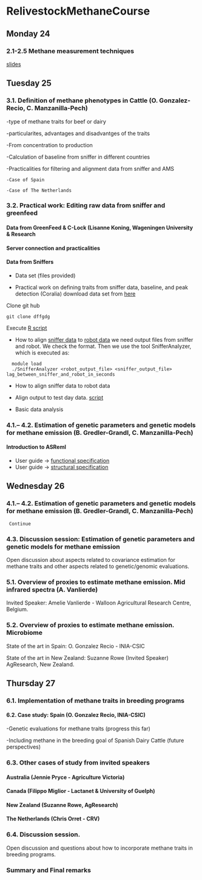 # RelivestockMethaneCourse

## Monday 24

### 2.1-2.5 Methane measurement techniques 
    
[slides](slides/Methane_measurement_techniques_CIHEAM.pdf)

## Tuesday 25

### 3.1. Definition of methane phenotypes in Cattle (O. Gonzalez-Recio, C. Manzanilla-Pech)

  -type of methane traits for beef or dairy
  
  -particularites, advantages and disadvantges of the traits

  -From concentration to production
  
  -Calculation of baseline from sniffer in different countries
    
  -Practicalities for filtering and alignment data from sniffer and AMS
  
    -Case of Spain
    
    -Case of The Netherlands
  
### 3.2. Practical work: Editing raw data from sniffer and greenfeed

#### Data from GreenFeed & C-Lock (Lisanne Koning, Wageningen University & Research

#### Server connection and practicalities

#### Data from Sniffers

  - Data set (files provided)
  
  - Practical work on defining traits from sniffer data, baseline, and peak detection (Coralia)
  download data set from [here](data/output.txt.zip)

 Clone git hub

````
git clone dffgdg
````

Execute [R script]()

  
  - How to align [sniffer data](data/herd_sniffer101_Loggy_48sg.txt.zip) to [robot data](data/herd_robot101.csv)
  we need output files from sniffer and robot. We check the format. Then we use the tool SnifferAnalyzer, which is executed as:
  
  ```
    module load 
    ./SnifferAnalyzer <robot_output_file> <sniffer_output_file> lag_between_sniffer_and_robot_in_seconds
  ```
  
  - How to align sniffer data to robot data
  - Align output to test day data. [script](Rscripts/merge_sniffer_testday.ipynb)

  - Basic data analysis


### 4.1.– 4.2. Estimation of genetic parameters and genetic models for methane emission (B. Gredler-Grandl, C. Manzanilla-Pech)

#### Introduction to ASReml
- User guide -> [functional specification](ASReml-4.2-Functional-Specification.pdf)
- User guide -> [structural specification](ASReml-4.2-Structural-Specification.pdf)

## Wednesday 26

### 4.1.– 4.2. Estimation of genetic parameters and genetic models for methane emission (B. Gredler-Grandl, C. Manzanilla-Pech)

     Continue

### 4.3. Discussion session: Estimation of genetic parameters and genetic models for methane emission

  Open discussion about aspects related to covariance estimation for methane traits and other aspects related to genetic/genomic evaluations.

### 5.1. Overview of proxies to estimate methane emission. Mid infrared spectra (A. Vanlierde)

  Invited Speaker: Amelie Vanlierde - Walloon Agricultural Research Centre, Belgium.
    
### 5.2. Overview of proxies to estimate methane emission. Microbiome 

   State of the art in Spain: O. Gonzalez Recio - INIA-CSIC
   
   State of the art in New Zealand: Suzanne Rowe (Invited Speaker) AgResearch, New Zealand.

## Thursday 27

### 6.1. Implementation of methane traits in breeding programs 

#### 6.2. Case study: Spain (O. Gonzalez Recio, INIA-CSIC)

-Genetic evaluations for methane traits (progress this far)

-Including methane in the breeding goal of Spanish Dairy Cattle (future perspectives)

### 6.3. Other cases of study from invited speakers 

#### Australia (Jennie Pryce - Agriculture Victoria) 
  
#### Canada (Filippo Miglior - Lactanet & University of Guelph) 
  
#### New Zealand (Suzanne Rowe, AgResearch) 

#### The Netherlands (Chris Orret - CRV)
  
### 6.4. Discussion session. 

Open discussion and questions about how to incorporate methane traits in breeding programs.

### Summary and Final remarks



